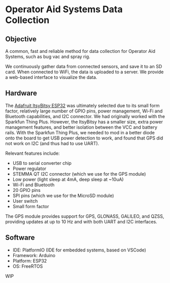 # Operator Aid Systems Data Collection

## Objective

A common, fast and reliable method for data collection for Operator Aid Systems, such as bug vac and spray rig.

We continuously gather data from connected sensors, and save it to an SD card. When connected to WiFi, the data is uploaded to a server. We provide a web-based interface to visualize the data.

## Hardware

The [Adafruit ItsyBitsy ESP32](https://learn.adafruit.com/adafruit-itsybitsy-esp32/overview) was ultimately selected due to its small form factor, relatively large number of GPIO pins, power management, Wi-Fi and Bluetooth capabilities, and I2C connector. We had originally worked with the Sparkfun Thing Plus. However, the ItsyBitsy has a smaller size, extra power management features, and better isolation between the VCC and battery rails. With the Sparkfun Thing Plus, we needed to mod in a better diode onto the board to get USB power detection to work, and found that GPS did not work on I2C (and thus had to use UART).

Relevant features include:

- USB to serial converter chip
- Power regulator
- STEMMA QT I2C connector (which we use for the GPS module)
- Low power (light sleep at 4mA, deep sleep at ~10uA)
- Wi-Fi and Bluetooth
- 20 GPIO pins
- SPI pins (which we use for the MicroSD module)
- User switch
- Small form factor

The GPS module provides support for GPS, GLONASS, GALILEO, and QZSS, providing updates at up to 10 Hz and with both UART and I2C interfaces.

## Software

- IDE: PlatformIO (IDE for embedded systems, based on VSCode)
- Framework: Arduino
- Platform: ESP32
- OS: FreeRTOS

WIP
